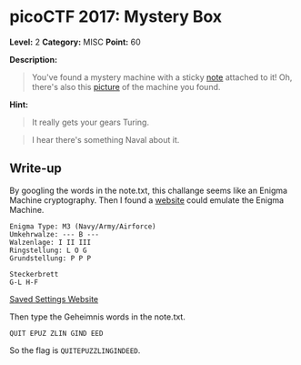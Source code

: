 # picoCTF 2017: Mystery Box

**Level:** 2 **Category:** MISC **Point:** 60 

**Description:**

>You've found a mystery machine with a sticky [note](https://github.com/nxe4ctf/ctfwriteup/raw/master/picoCTF_2017/Level_2/MISC/Mystery_Box/note.txt) attached to it! Oh, there's also this [picture](https://github.com/nxe4ctf/ctfwriteup/raw/master/picoCTF_2017/Level_2/MISC/Mystery_Box/MysteryBox.png) of the machine you found.

**Hint:**

<blockquote>It really gets your gears Turing.</blockquote>
<blockquote>I hear there's something Naval about it.</blockquote>

## Write-up

By googling the words in the note.txt, this challange seems like an Enigma Machine cryptography. Then I found a [website](http://enigma.louisedade.co.uk) could emulate the Enigma Machine.

``` 
Enigma Type: M3 (Navy/Army/Airforce)
Umkehrwalze: --- B ---
Walzenlage: I II III
Ringstellung: L O G
Grundstellung: P P P

Steckerbrett
G-L H-F
```

[Saved Settings Website](http://enigma.louisedade.co.uk/enigma.html?m3;b;b123;ALOG;APPP;FH-GL)

Then type the Geheimnis words in the note.txt. 

```
QUIT EPUZ ZLIN GIND EED
```

So the flag is `QUITEPUZZLINGINDEED`.
